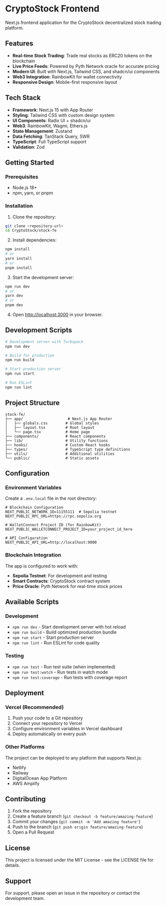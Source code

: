 # CryptoStock Frontend

Next.js frontend application for the CryptoStock decentralized stock trading platform.

## Features

- **Real-time Stock Trading**: Trade real stocks as ERC20 tokens on the blockchain
- **Live Price Feeds**: Powered by Pyth Network oracle for accurate pricing
- **Modern UI**: Built with Next.js, Tailwind CSS, and shadcn/ui components
- **Web3 Integration**: RainbowKit for wallet connectivity
- **Responsive Design**: Mobile-first responsive layout

## Tech Stack

- **Framework**: Next.js 15 with App Router
- **Styling**: Tailwind CSS with custom design system
- **UI Components**: Radix UI + shadcn/ui
- **Web3**: RainbowKit, Wagmi, Ethers.js
- **State Management**: Zustand
- **Data Fetching**: TanStack Query, SWR
- **TypeScript**: Full TypeScript support
- **Validation**: Zod

## Getting Started

### Prerequisites

- Node.js 18+
- npm, yarn, or pnpm

### Installation

1. Clone the repository:
```bash
git clone <repository-url>
cd CryptoStock/stock-fe
```

2. Install dependencies:
```bash
npm install
# or
yarn install
# or
pnpm install
```

3. Start the development server:
```bash
npm run dev
# or
yarn dev
# or
pnpm dev
```

4. Open [http://localhost:3000](http://localhost:3000) in your browser.

## Development Scripts

```bash
# Development server with Turbopack
npm run dev

# Build for production
npm run build

# Start production server
npm run start

# Run ESLint
npm run lint
```

## Project Structure

```
stock-fe/
├── app/                    # Next.js App Router
│   ├── globals.css        # Global styles
│   ├── layout.tsx         # Root layout
│   └── page.tsx           # Home page
├── components/            # React components
├── lib/                   # Utility functions
├── hooks/                 # Custom React hooks
├── types/                 # TypeScript type definitions
├── utils/                 # Additional utilities
└── public/                # Static assets
```

## Configuration

### Environment Variables

Create a `.env.local` file in the root directory:

```env
# Blockchain Configuration
NEXT_PUBLIC_NETWORK_ID=11155111  # Sepolia testnet
NEXT_PUBLIC_RPC_URL=https://rpc.sepolia.org

# WalletConnect Project ID (for RainbowKit)
NEXT_PUBLIC_WALLETCONNECT_PROJECT_ID=your_project_id_here

# API Configuration
NEXT_PUBLIC_API_URL=http://localhost:9000
```

### Blockchain Integration

The app is configured to work with:
- **Sepolia Testnet**: For development and testing
- **Smart Contracts**: CryptoStock contract system
- **Price Oracle**: Pyth Network for real-time stock prices

## Available Scripts

### Development
- `npm run dev` - Start development server with hot reload
- `npm run build` - Build optimized production bundle
- `npm run start` - Start production server
- `npm run lint` - Run ESLint for code quality

### Testing
- `npm run test` - Run test suite (when implemented)
- `npm run test:watch` - Run tests in watch mode
- `npm run test:coverage` - Run tests with coverage report

## Deployment

### Vercel (Recommended)
1. Push your code to a Git repository
2. Connect your repository to Vercel
3. Configure environment variables in Vercel dashboard
4. Deploy automatically on every push

### Other Platforms
The project can be deployed to any platform that supports Next.js:
- Netlify
- Railway
- DigitalOcean App Platform
- AWS Amplify

## Contributing

1. Fork the repository
2. Create a feature branch (`git checkout -b feature/amazing-feature`)
3. Commit your changes (`git commit -m 'Add amazing feature'`)
4. Push to the branch (`git push origin feature/amazing-feature`)
5. Open a Pull Request

## License

This project is licensed under the MIT License - see the LICENSE file for details.

## Support

For support, please open an issue in the repository or contact the development team.
